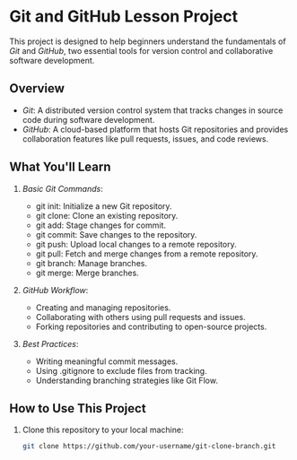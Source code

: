 # Git and GitHub Lesson Project

This project is designed to help beginners understand the fundamentals of *Git* and *GitHub*, two essential tools for version control and collaborative software development.

## Overview
- *Git*: A distributed version control system that tracks changes in source code during software development.
- *GitHub*: A cloud-based platform that hosts Git repositories and provides collaboration features like pull requests, issues, and code reviews.

## What You'll Learn
1. *Basic Git Commands*:
   - git init: Initialize a new Git repository.
   - git clone: Clone an existing repository.
   - git add: Stage changes for commit.
   - git commit: Save changes to the repository.
   - git push: Upload local changes to a remote repository.
   - git pull: Fetch and merge changes from a remote repository.
   - git branch: Manage branches.
   - git merge: Merge branches.

2. *GitHub Workflow*:
   - Creating and managing repositories.
   - Collaborating with others using pull requests and issues.
   - Forking repositories and contributing to open-source projects.

3. *Best Practices*:
   - Writing meaningful commit messages.
   - Using .gitignore to exclude files from tracking.
   - Understanding branching strategies like Git Flow.

## How to Use This Project
1. Clone this repository to your local machine:
   ```bash
   git clone https://github.com/your-username/git-clone-branch.git


